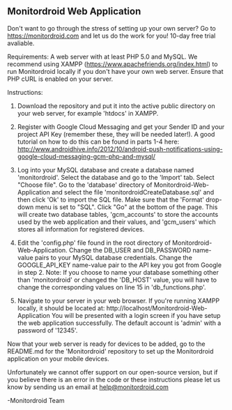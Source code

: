 Monitordroid Web Application
----------------------------

Don't want to go through the stress of setting up your own server? Go to https://monitordroid.com and let us do the work for you! 10-day free trial avaliable. 

Requirements: A web server with at least PHP 5.0 and MySQL. We recommend using XAMPP (https://www.apachefriends.org/index.html) to run Monitordroid locally if you don't have your own web server. Ensure that PHP cURL is enabled on your server. 

Instructions:

1) Download the repository and put it into the active public directory on your web server, for example 'htdocs' in XAMPP.

2) Register with Google Cloud Messaging and get your Sender ID and your project API Key (remember these, they will be needed later!). A good tutorial on how to do this can be found in parts 1-4 here: http://www.androidhive.info/2012/10/android-push-notifications-using-google-cloud-messaging-gcm-php-and-mysql/ 

3) Log into your MySQL database and create a database named 'monitordroid'. Select the database and go to the 'Import' tab. Select "Choose file". Go to the 'database' directory of Monitordroid-Web-Application and select the file                     'monitordroidCreateDatabase.sql' and then click 'Ok' to import the SQL file. Make sure that the 'Format' drop-down menu is set to "SQL". Click "Go" at the bottom of the page. This will create two database tables, 'gcm_accounts' to store the accounts used by the web application and their values, and 'gcm_users' which stores all information for registered devices. 

4) Edit the 'config.php' file found in the root directory of Monitordroid-Web-Application. Change the DB_USER and DB_PASSWORD name-value pairs to your MySQL database credentials. Change the GOOGLE_API_KEY name-value pair to the API key you got from Google in step 2. Note: If you choose to name your database something other than 'monitordroid' or changed the 'DB_HOST' value, you will have to change the corresponding values on line 15 in 'db_functions.php'. 

5) Navigate to your server in your web browser. If you're running XAMPP locally, it should be located at: http://localhost/Monitordroid-Web-Application
You will be presented with a login screen if you have setup the web application successfully. The default account is 'admin' with a password of '12345'. 

Now that your web server is ready for devices to be added, go to the README.md for the 'Monitordroid' repository to set up the Monitordroid application on your mobile devices. 

Unfortunately we cannot offer support on our open-source version, but if you believe there is an error in the code or these instructions please let us know by sending us an email at help@monitordroid.com

-Monitordroid Team
